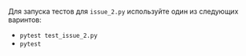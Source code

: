 Для запуска тестов для `issue_2.py` используйте один из следующих варинтов:
- `pytest test_issue_2.py`
- `pytest`

